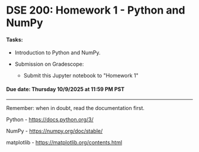 # DSE 200: Homework 1 - Python and NumPy

#### Tasks: 

- Introduction to Python and NumPy.  
  
- Submission on Gradescope:
  - Submit this Jupyter notebook to "Homework 1"

#### Due date: Thursday 10/9/2025 at 11:59 PM PST

---

Remember: when in doubt, read the documentation first.

Python - https://docs.python.org/3/

NumPy - https://numpy.org/doc/stable/

matplotlib - https://matplotlib.org/contents.html